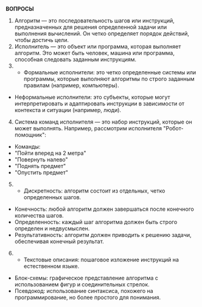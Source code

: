 **ВОПРОСЫ**

1) Алгоритм — это последовательность шагов или инструкций, предназначенных для решения определенной задачи или выполнения вычислений. Он четко определяет порядок действий, чтобы достичь цели.
2) Исполнитель — это объект или программа, которая выполняет алгоритм. Это может быть человек, машина или программа, способная следовать заданным инструкциям.
3) - Формальные исполнители: это четко определенные системы или программы, которые выполняют алгоритмы по строго заданным правилам (например, компьютеры).
- Неформальные исполнители: это субъекты, которые могут интерпретировать и адаптировать инструкции в зависимости от контекста и ситуации (например, люди).
4) Система команд исполнителя — это набор инструкций, которые он может выполнять. Например, рассмотрим исполнителя "Робот-помощник":
- Команды:
- "Пойти вперед на 2 метра"
- "Повернуть налево"
- "Поднять предмет"
- "Опустить предмет"
5) - Дискретность: алгоритм состоит из отдельных, четко определенных шагов.
- Конечность: любой алгоритм должен завершаться после конечного количества шагов.
- Определенность: каждый шаг алгоритма должен быть строго определен и недвусмыслен.
- Результативность: алгоритм должен приводить к решению задачи, обеспечивая конечный результат.
6) - Текстовые описания: пошаговое изложение инструкций на естественном языке.
- Блок-схемы: графическое представление алгоритма с использованием фигур и соединительных стрелок.
- Псевдокод: использование синтаксиса, похожего на программирование, но более простого для понимания.